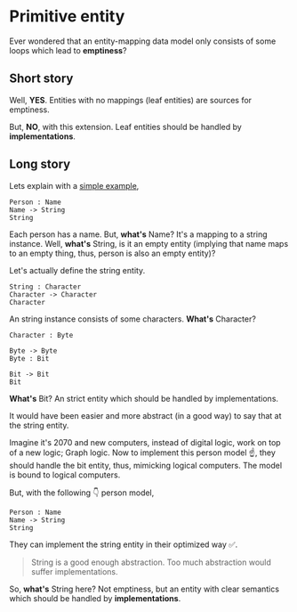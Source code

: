 # Primitive entity

Ever wondered that an entity-mapping data model only consists of some loops which lead to **emptiness**?

## Short story

Well, **YES**. Entities with no mappings (leaf entities) are sources for emptiness.

But, **NO**, with this extension. Leaf entities should be handled by **implementations**.

## Long story

Lets explain with a [simple example](../examples/simple.md),

```
Person : Name
Name -> String
String
```

Each person has a name. But, **what's** Name? It's a mapping to a string instance. Well, **what's** String, is it an empty entity (implying that name maps to an empty thing, thus, person is also an empty entity)? 

Let's actually define the string entity.

```
String : Character
Character -> Character
Character
```

An string instance consists of some characters. **What's** Character?

```
Character : Byte

Byte -> Byte
Byte : Bit

Bit -> Bit
Bit
```

**What's** Bit? An strict entity which should be handled by implementations.

It would have been easier and more abstract (in a good way) to say that at the string entity.

Imagine it's 2070 and new computers, instead of digital logic, work on top of a new logic; Graph logic. Now to implement this person model :point_up:, they should handle the bit entity, thus, mimicking logical computers. The model is bound to logical computers.

But, with the following :point_down: person model,

```
Person : Name
Name -> String
String
```

They can implement the string entity in their optimized way :white_check_mark:.

> String is a good enough abstraction. Too much abstraction would suffer implementations.

So, **what's** String here? Not emptiness, but an entity with clear semantics which should be handled by **implementations**.